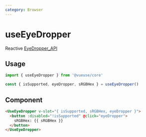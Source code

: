 ```yaml
---
category: Browser
---
```


# useEyeDropper

Reactive [EyeDropper_API](https://developer.mozilla.org/en-US/docs/Web/API/EyeDropper_API)

## Usage

```ts
import { useEyeDropper } from '@vueuse/core'

const { isSupported, eyeDropper, sRGBHex } = useEyeDropper()
```

## Component

```html
<UseEyeDropper v-slot="{ isSupported, sRGBHex, eyeDropper }">
  <button :disabled="!isSupported" @click="eyeDropper">
    sRGBHex: {{ sRGBHex }}
  </button>
</UseEyeDropper>
```